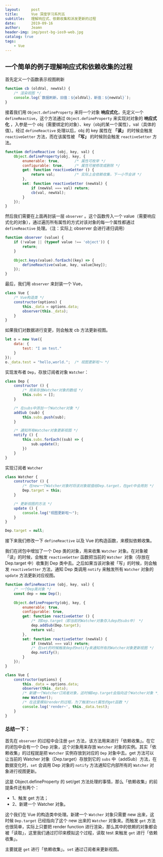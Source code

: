 ```yaml
---
layout:     post
title:      Vue 深度学习系列五
subtitle:   理解响应式、依赖收集和派发更新的过程
date:       2019-09-16
author:     Jeamn
header-img: img/post-bg-ios9-web.jpg
catalog: true
tags:
    - Vue
---
```



## 一个简单的例子理解响应式和依赖收集的过程
首先定义一个函数表示视图刷新

```js
function cb (oldVal, newVal) {
    /* 渲染视图 */
    console.log(`数据刷新，旧值：${oldVal}，新值：${newVal}`);
}
```

接着我们用 `Object.defineProperty` 来将一个对象 **响应式化**，先定义一个 `defineReactive`，这个方法通过 `Object.defineProperty` 来实现对对象的 **响应式化** ，入参是一个 obj（需要绑定的对象）、key（obj的某一个属性），val（具体的值）。经过 `defineReactive` 处理以后，obj 的 key 属性在 **「读」** 的时候会触发 `reactiveGetter` 方法，而在该属性被 **「写」** 的时候则会触发 `reactiveSetter` 方法。

```js
function defineReactive (obj, key, val) {
    Object.defineProperty(obj, key, {
        enumerable: true,       /* 属性可枚举 */
        configurable: true,     /* 属性可被修改或删除 */
        get: function reactiveGetter () {
            return val;         /* 实际上会依赖收集，下一小节会讲 */
        },
        set: function reactiveSetter (newVal) {
            if (newVal === val) return;
            cb(val, newVal);
        }
    });
}
```

然后我们需要在上面再封装一层 `observer` 。这个函数传入一个 value（需要响应式化的对象），通过遍历所有属性的方式对该对象的每一个属性都通过 `defineReactive` 处理。（注：实际上 observer 会进行递归调用）

```js
function observer (value) {
    if (!value || (typeof value !== 'object')) {
        return;
    }
    
    Object.keys(value).forEach((key) => {
        defineReactive(value, key, value[key]);
    });
}
```

最后，我们用 `observer` 来封装一个 Vue，


```js
class Vue {
    /* Vue构造类 */
    constructor(options) {
        this._data = options.data;
        observer(this._data);
    }
}
```

如果我们对数据进行变更，则会触发 cb 方法更新视图。

```js
let o = new Vue({
    data: {
        test: "I am test."
    }
});
o._data.test = "hello,world.";  /* 视图更新啦～ */
```

实现发布者 `Dep`，存放订阅者对象 `Watcher`：

```js
class Dep {
    constructor () {
        /* 用来存放Watcher对象的数组 */
        this.subs = [];
    }

    /* 在subs中添加一个Watcher对象 */
    addSub (sub) {
        this.subs.push(sub);
    }

    /* 通知所有Watcher对象更新视图 */
    notify () {
        this.subs.forEach((sub) => {
            sub.update();
        })
    }
}
```

实现订阅者 `Watcher`

```js
class Watcher {
    constructor () {
        /* 在new一个Watcher对象时将该对象赋值给Dep.target，在get中会用到 */
        Dep.target = this;
    }

    /* 更新视图的方法 */
    update () {
        console.log("视图更新啦～");
    }
}

Dep.target = null;
```

接下来我们修改一下 `defineReactive` 以及 Vue 的构造函数，来模拟依赖收集。

我们在闭包中增加了一个 Dep 类的对象，用来收集 `Watcher` 对象。在对象被「读」的时候，会触发 `reactiveGetter` 函数把当前的 `Watcher `对象（存放在 Dep.target 中）收集到 Dep 类中去。之后如果当该对象被「写」的时候，则会触发 `reactiveSetter` 方法，通知 Dep 类调用 `notify` 来触发所有 `Watcher` 对象的 `update` 方法更新对应视图。

```js
function defineReactive (obj, key, val) {
    /* 一个Dep类对象 */
    const dep = new Dep();
    
    Object.defineProperty(obj, key, {
        enumerable: true,
        configurable: true,
        get: function reactiveGetter () {
            /* 将Dep.target（即当前的Watcher对象存入dep的subs中） */
            dep.addSub(Dep.target);
            return val;         
        },
        set: function reactiveSetter (newVal) {
            if (newVal === val) return;
            /* 在set的时候触发dep的notify来通知所有的Watcher对象更新视图 */
            dep.notify();
        }
    });
}

class Vue {
    constructor(options) {
        this._data = options.data;
        observer(this._data);
        /* 新建一个Watcher订阅者对象，这时候Dep.target会指向这个Watcher对象 */
        new Watcher();
        /* 在这里模拟render的过程，为了触发test属性的get函数 */
        console.log('render~', this._data.test);
    }
}
```

### 总结一下：

首先在 `observer` 的过程中会注册 `get` 方法，该方法用来进行「依赖收集」。在它的闭包中会有一个 Dep 对象，这个对象用来存放 `Watcher` 对象的实例。其实「依赖收集」的过程就是把 `Watcher` 实例存放到对应的 `Dep` 对象中去。get 方法可以让当前的 Watcher 对象（Dep.target）存放到它的 `subs` 中（addSub）方法，在数据变化时，`set` 会调用 Dep 对象的 `notify` 方法通知它内部所有的 `Watcher` 对象进行视图更新。

这是 Object.defineProperty 的 set/get 方法处理的事情，那么「依赖收集」的前提条件还有两个：
- 1、触发 get 方法；
- 2、新建一个 Watcher 对象。

这个我们在 Vue 的构造类中处理。新建一个 `Watcher` 对象只需要 new 出来，这时候 `Dep.target` 已经指向了这个 new 出来的 `Watcher` 对象来。而触发 `get` 方法也很简单，实际上只要把 render function 进行渲染，那么其中的依赖的对象都会被「读取」，这里我们通过打印来模拟这个过程，读取 test 来触发 `get` 进行「依赖收集」。

主要就是 `get` 进行「依赖收集」。`set` 通过订阅者来更新视图。